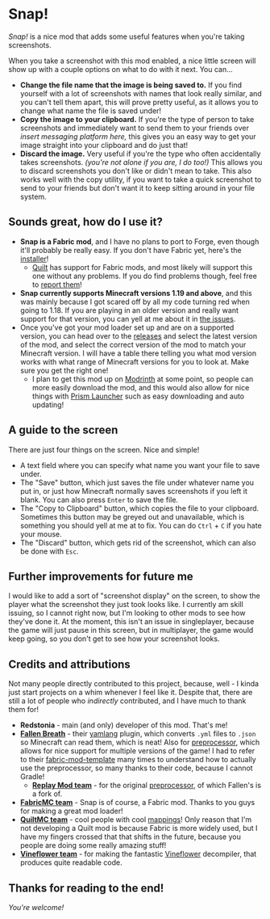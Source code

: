 # Snap!

_Snap!_ is a nice mod that adds some useful features when you're taking screenshots.

When you take a screenshot with this mod enabled, a nice little screen will show up with a couple options on what to do with it next. You can...
- **Change the file name that the image is being saved to.** If you find yourself with a lot of screenshots with names that look really similar, and you can't tell them apart, this will prove pretty useful, as it allows you to change what name the file is saved under!
- **Copy the image to your clipboard.** If you're the type of person to take screenshots and immediately want to send them to your friends over _insert messaging platform here,_ this gives you an easy way to get your image straight into your clipboard and do just that!
- **Discard the image.** Very useful if you're the type who often accidentally takes screenshots. _(you're not alone if you are, I do too!)_ This allows you to discard screenshots you don't like or didn't mean to take. This also works well with the copy utility, if you want to take a quick screenshot to send to your friends but don't want it to keep sitting around in your file system.

## Sounds great, how do I use it?
- **Snap is a Fabric mod**, and I have no plans to port to Forge, even though it'll probably be really easy. If you don't have Fabric yet, here's the [installer](https://fabricmc.net/use/installer/)!
  - [Quilt](https://quiltmc.org/) has support for Fabric mods, and most likely will support this one without any problems. If you do find problems though, feel free to [report them](../../issues)!
- **Snap currently supports Minecraft versions 1.19 and above**, and this was mainly because I got scared off by all my code turning red when going to 1.18. If you are playing in an older version and really want support for that version, you can yell at me about it in [the issues](../../issues).
- Once you've got your mod loader set up and are on a supported version, you can head over to the [releases](../../releases) and select the latest version of the mod, and select the correct version of the mod to match your Minecraft version. I will have a table there telling you what mod version works with what range of Minecraft versions for you to look at. Make sure you get the right one!
  - I plan to get this mod up on [Modrinth](https://modrinth.com/) at some point, so people can more easily download the mod, and this would also allow for nice things with [Prism Launcher](https://prismlauncher.org/) such as easy downloading and auto updating! 

## A guide to the screen
There are just four things on the screen. Nice and simple!
- A text field where you can specify what name you want your file to save under.
- The "Save" button, which just saves the file under whatever name you put in, or just how Minecraft normally saves screenshots if you left it blank. You can also press `Enter` to save the file.
- The "Copy to Clipboard" button, which copies the file to your clipboard. Sometimes this button may be greyed out and unavailable, which is something you should yell at me at to fix. You can do `Ctrl` + `C` if you hate your mouse.
- The "Discard" button, which gets rid of the screenshot, which can also be done with `Esc`.

## Further improvements for future me
I would like to add a sort of "screenshot display" on the screen, to show the player what the screenshot they just took looks like. I currently am skill issuing, so I cannot right now, but I'm looking to other mods to see how they've done it. At the moment, this isn't an issue in singleplayer, because the game will just pause in this screen, but in multiplayer, the game would keep going, so you don't get to see how your screenshot looks.

## Credits and attributions
Not many people directly contributed to this project, because, well - I kinda just start projects on a whim whenever I feel like it. Despite that, there are still a lot of people who _indirectly_ contributed, and I have much to thank them for!
- **Redstonia** - main (and only) developer of this mod. That's me!
- [**Fallen Breath**](https://github.com/Fallen-Breath) - their [yamlang](https://github.com/Fallen-Breath/yamlang) plugin, which converts `.yml` files to `.json` so Minecraft can read them, which is neat! Also for [preprocessor](https://github.com/Fallen-Breath/preprocessor), which allows for nice support for multiple versions of the game! I had to refer to their [fabric-mod-template](https://github.com/Fallen-Breath/fabric-mod-template) many times to understand how to actually use the preprocessor, so many thanks to their code, because I cannot Gradle!
  - [**Replay Mod team**](https://github.com/ReplayMod) - for the original [preprocessor](https://github.com/ReplayMod/preprocessor), of which Fallen's is a fork of.
- [**FabricMC team**](https://github.com/FabricMC) - Snap is of course, a Fabric mod. Thanks to you guys for making a great mod loader!
- [**QuiltMC team**](https://github.com/QuiltMC) - cool people with cool [mappings](https://github.com/QuiltMC/quilt-mappings)! Only reason that I'm not developing a Quilt mod is because Fabric is more widely used, but I have my fingers crossed that that shifts in the future, because you people are doing some really amazing stuff!
- [**Vineflower team**](https://github.com/Vineflower) - for making the fantastic [Vineflower](https://github.com/Vineflower/vineflower) decompiler, that produces quite readable code.

## Thanks for reading to the end!
_You're welcome!_